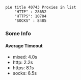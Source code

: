 
```mermaid
pie title 40743 Proxies in list
    "HTTP" : 28652
    "HTTPS": 10784
    "SOCKS" : 8485
```

### Some Info
#### Average Timeout

- mixed: 4.0s
- http: 2.2s
- https: 8.1s
- socks: 6.5s